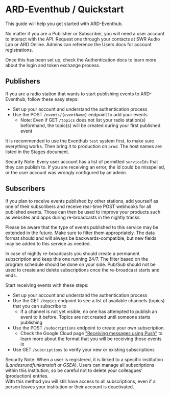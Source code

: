 # ARD-Eventhub / Quickstart

This guide will help you get started with ARD-Eventhub.  

No matter if you are a Publisher or Subscriber, you will need a user account to interact with the API. Request one through your contacts at SWR Audio Lab or ARD Online. Admins can reference the Users docs for account registrations.  

Once this has been set up, check the Authentication docs to learn more about the login and token exchange process.

## Publishers

If you are a radio station that wants to start publishing events to ARD-Eventhub, follow these easy steps:  

- Set up your account and understand the authentication process
- Use the POST `/events/{eventName}` endpoint to add your events
  - Note: Even if GET `/topics` does not list your radio station(s) beforehand, the topic(s) will be created during your first published event

It is recommended to use the Eventhub `test` system first, to make sure everything works. Then bring it to production on `prod`. The host names are listed in the Stages document.

Security Note: Every user account has a list of permitted `serviceIds` that they can publish to. If you are receiving an error, the Id could be misspelled, or the user account was wrongly configured by an admin.  

## Subscribers

If you plan to receive events published by other stations, add yourself as one of their subscribers and receive real-time POST webhooks for all published events. Those can then be used to improve your products such as websites and apps during re-broadcasts in the nightly tracks.  

Please be aware that the type of events published to this service may be extended in the future. Make sure to filter them appropriately. The data format should and will always be backwards-compatible, but new fields may be added to this service as needed.  

In case of nightly re-broadcasts you should create a permanent subscription and keep this one running 24/7. The filter based on the program schedule should be done on your side. Pub/Sub should not be used to create and delete subscriptions once the re-broadcast starts and ends.  

Start receiving events with these steps:  

- Set up your account and understand the authentication process
- Use the GET `/topics` endpoint to see a list of available channels (topics) that you can subscribe to
  - If a channel is not yet visible, no one has attempted to publish an event to it before. Topics are not created until someone starts publishing
- Use the POST `/subscriptions` endpoint to create your own subscription.
  - Check the Google Cloud page ["Receiving messages using Push"](https://cloud.google.com/pubsub/docs/push#receiving_messages) to learn more about the format that you will be receiving those events in
- Use GET `/subcriptions` to verify your new or existing subscriptions

Security Note: When a user is registered, it is linked to a specific institution (_Landesrundfunkanstalt_ or _GSEA_). Users can manage all subscriptions within this institution, so be careful not to delete your colleagues' (production) entries.  
With this method you will still have access to all subscriptions, even if a person leaves your institution or their account is deactivated.  
